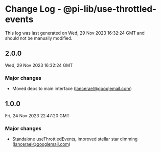 # Change Log - @pi-lib/use-throttled-events

This log was last generated on Wed, 29 Nov 2023 16:32:24 GMT and should not be manually modified.

<!-- Start content -->

## 2.0.0

Wed, 29 Nov 2023 16:32:24 GMT

### Major changes

- Moved deps to main interface (lancerael@googlemail.com)

## 1.0.0

Fri, 24 Nov 2023 22:47:20 GMT

### Major changes

- Standalone useThrottledEvents, improved stellar star dimming (lancerael@googlemail.com)
